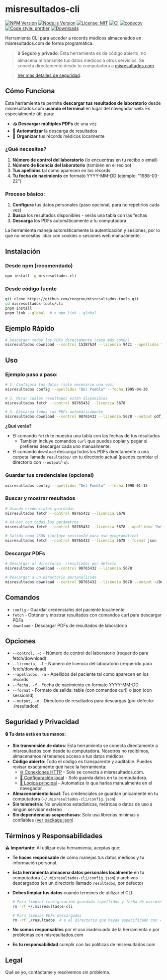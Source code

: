 # misresultados-cli

[![NPM Version](https://img.shields.io/npm/v/misresultados-cli)](https://www.npmjs.com/package/misresultados-cli)
[![Node.js Version](https://img.shields.io/badge/node-%3E%3D18.0.0-brightgreen)](https://nodejs.org/)
[![License: MIT](https://img.shields.io/badge/License-MIT-yellow.svg)](https://opensource.org/licenses/MIT)
[![CI](https://github.com/rnegron/misresultados-tools/actions/workflows/ci.yml/badge.svg)](https://github.com/rnegron/misresultados-tools/actions/workflows/ci.yml)
[![codecov](https://codecov.io/gh/rnegron/misresultados-tools/branch/main/graph/badge.svg)](https://codecov.io/gh/rnegron/misresultados-tools)
[![Code style: prettier](https://img.shields.io/badge/code_style-prettier-ff69b4.svg)](https://github.com/prettier/prettier)
[![Downloads](https://img.shields.io/npm/dm/misresultados-cli.svg)](https://www.npmjs.com/package/misresultados-cli)

Herramienta CLI para acceder a récords médicos almacenados en misresultados.com de forma programática.

> 🔒 **Seguro y privado**: Esta herramienta es de código abierto, no almacena ni transmite tus datos médicos a otros servicios. Se conecta directamente desde tu computadora a [misresultados.com](https://misresultados.com).

> [Ver más detalles de seguridad](#seguridad-y-privacidad).

## Cómo Funciona

Esta herramienta te permite **descargar tus resultados de laboratorio** desde misresultados.com **usando el terminal** en lugar del navegador web. Es especialmente útil para:

- 📥 **Descargar múltiples PDFs** de una vez
- 🤖 **Automatizar** la descarga de resultados
- 💾 **Organizar** tus récords médicos localmente

### ¿Qué necesitas?

1. **Número de control del laboratorio** (lo encuentras en tu recibo o email)
2. **Número de licencia del laboratorio** (también en el recibo)
3. **Tus apellidos** tal como aparecen en los récords
4. **Tu fecha de nacimiento** en formato YYYY-MM-DD (ejemplo: "1988-03-22")

### Proceso básico:

1. **Configura** tus datos personales (paso opcional, para no repetirlos cada vez)
2. **Busca** los resultados disponibles - verás una tabla con las fechas
3. **Descarga** los PDFs automáticamente a tu computadora

La herramienta maneja automáticamente la autenticación y sesiones, por lo que no necesitas lidiar con cookies o sesiones web manualmente.

## Instalación

### Desde npm (recomendado)

```bash
npm install -g misresultados-cli
```

### Desde código fuente

```bash
git clone https://github.com/rnegron/misresultados-tools.git
cd misresultados-tools/cli
pnpm install
pnpm link --global  # o npm link --global
```

## Ejemplo Rápido

```bash
# Descargar todos los PDFs directamente (caso más común)
misresultados download --control 15387624 --licencia 9421 --apellidos "García Morales" --fecha 1987-11-23
```

## Uso

### Ejemplo paso a paso:

```bash
# 1. Configura tus datos (solo necesario una vez)
misresultados config --apellidos "Del Pueblo" --fecha 1995-04-30

# 2. Mirar cuales resultados están disponibles
misresultados fetch --control 98765432 --licencia 5678

# 3. Descarga todos los PDFs automáticamente
misresultados download --control 98765432 --licencia 5678 --output pdf_results
```

**¿Qué verás?**

- El comando `fetch` te muestra una tabla con las fechas de tus resultados
  - También incluye comandos `curl` que puedes copiar y pegar si prefieres descargar cada uno manualmente.
- El comando `download` descarga todos los PDFs directamente a una carpeta llamada `resultados/` en tu directorio actual (puedes cambiar el directorio con `--output`/`-o`).

### Guardar tus credenciales (opcional)

```bash
misresultados config --apellidos "Del Pueblo" --fecha 1990-01-15
```

### Buscar y mostrar resultados

```bash
# Usando credenciales guardadas
misresultados fetch --control 98765432 --licencia 5678

# Ad-hoc con todos los parámetros
misresultados fetch --control 98765432 --licencia 5678 --apellidos "Del Pueblo" --fecha 1990-01-15

# Salida como JSON (incluye sessionId para uso programático)
misresultados fetch --control 98765432 --licencia 5678 --format json
```

### Descargar PDFs

```bash
# Descargar al directorio ./resultados por defecto
misresultados download --control 98765432 --licencia 5678

# Descargar a un directorio personalizado
misresultados download --control 98765432 --licencia 5678 --output ~/Downloads/resultados-lab
```

## Comandos

- `config` - Guardar credenciales del paciente localmente
- `fetch` - Obtener y mostrar resultados con comandos curl para descargar PDFs
- `download` - Descargar PDFs de resultados de laboratorio

## Opciones

- `--control, -c` - Número de control del laboratorio (requerido para fetch/download)
- `--licencia, -l` - Número de licencia del laboratorio (requerido para fetch/download)
- `--apellidos, -a` - Apellidos del paciente tal como aparecen en los récords
- `--fecha, -f` - Fecha de nacimiento en formato YYYY-MM-DD
- `--format` - Formato de salida: table (con comandos curl) o json (con sessionId)
- `--output, -o` - Directorio de resultados para descargas (por defecto: ./resultados)

## Seguridad y Privacidad

**🔒 Tu data está en tus manos:**

- **Sin transmisión de datos**: Esta herramienta se conecta directamente a misresultados.com desde tu computadora. Nosotros no recibimos, almacenamos ni tenemos acceso a tus datos médicos.
- **Código abierto**: Todo el código es transparente y auditable. Puedes revisar exactamente qué hace la herramienta:
  - [🌐 Conexiones HTTP](https://github.com/rnegron/misresultados-tools/blob/main/cli/lib/http.js) - Solo se conecta a misresultados.com.
  - [📁 Configuración local](https://github.com/rnegron/misresultados-tools/blob/main/cli/lib/config.js) - Solo guarda datos en tu computadora.
  - [🔧 Lógica principal](https://github.com/rnegron/misresultados-tools/blob/main/cli/lib/services.js) - Automatiza lo que harías manualmente en el navegador.
- **Almacenamiento local**: Tus credenciales se guardan únicamente en tu computadora (`~/.misresultados-cli/config.json`)
- **Sin telemetría**: No enviamos estadísticas, métricas o datos de uso a ningún servidor externo
- **Sin dependencias sospechosas**: Solo usa librerías mínimas y confiables ([ver package.json](https://github.com/rnegron/misresultados-tools/blob/main/cli/package.json))

## Términos y Responsabilidades

**⚠️ Importante**: Al utilizar esta herramienta, aceptas que:

- **Te haces responsable** de cómo manejas tus datos médicos y tu información personal.
- **Esta herramienta almacena datos personales localmente** en tu computadora (`~/.misresultados-cli/config.json`) y archivos descargados (en un directorio llamado `resultados`, por defecto)
- **Debes limpiar tus datos** cuando termines de utilizar el CLI:

  ```bash
  # Para limpiar configuración guardada (apellidos y fecha de nacimiento)
  rm -rf ~/.misresultados-cli

  # Para limpiar PDFs descargados
  rm -rf ./resultados  # o el directorio que hayas especificado con --output
  ```

- **No somos responsables** por el uso inadecuado de la herramienta o por problemas con misresultados.com
- **Es tu responsabilidad** cumplir con las políticas de misresultados.com

## Legal

Qué se yo, contáctame y resolvemos sin problema.
